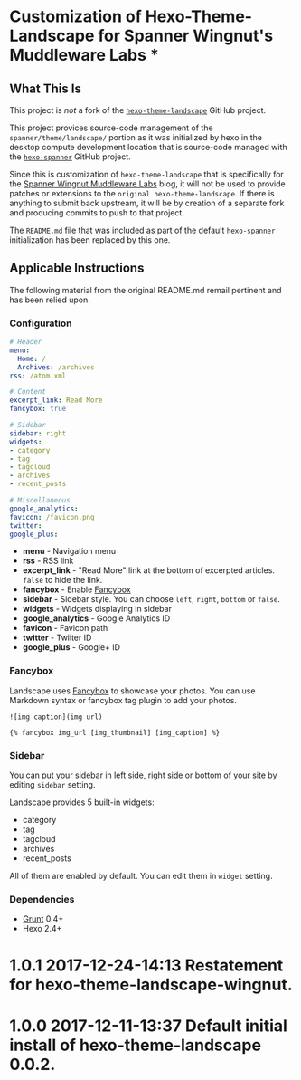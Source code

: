 # Customization of Hexo-Theme-Landscape for Spanner Wingnut's Muddleware Labs *

## What This Is ##

This project is *not* a fork of the [`hexo-theme-landscape`](https://github.com/hexojs/hexo-theme-landscape) GitHub project.

This project provices source-code management of the `spanner/theme/landscape/` portion as it was initialized by hexo in the desktop compute development location that is source-code managed with the [`hexo-spanner`](https://github.com/orcmid/hexo-spanner) GitHub project.

Since this is customization of `hexo-theme-landscape` that is specifically for the [Spanner Wingnut Muddleware Labs](http://orcmid.com/BlunderDome/wingnut) blog, it will not be used to provide patches or extensions to the `original hexo-theme-landscape`.  If there is anything to submit back upstream, it will be by creation of a separate fork and producing commits to push to that project.

The `README.md` file that was included as part of the default `hexo-spanner` initialization has been replaced by this one.

## Applicable Instructions ##

The following material from the original README.md remail pertinent and has been relied upon.


### Configuration ###

``` yml
# Header
menu:
  Home: /
  Archives: /archives
rss: /atom.xml

# Content
excerpt_link: Read More
fancybox: true

# Sidebar
sidebar: right
widgets:
- category
- tag
- tagcloud
- archives
- recent_posts

# Miscellaneous
google_analytics:
favicon: /favicon.png
twitter:
google_plus:
```

- **menu** - Navigation menu
- **rss** - RSS link
- **excerpt_link** - "Read More" link at the bottom of excerpted articles. `false` to hide the link.
- **fancybox** - Enable [Fancybox]
- **sidebar** - Sidebar style. You can choose `left`, `right`, `bottom` or `false`.
- **widgets** - Widgets displaying in sidebar
- **google_analytics** - Google Analytics ID
- **favicon** - Favicon path
- **twitter** - Twiiter ID
- **google_plus** - Google+ ID


### Fancybox ###

Landscape uses [Fancybox] to showcase your photos. You can use Markdown syntax or fancybox tag plugin to add your photos.

```
![img caption](img url)

{% fancybox img_url [img_thumbnail] [img_caption] %}
```

### Sidebar ###

You can put your sidebar in left side, right side or bottom of your site by editing `sidebar` setting.

Landscape provides 5 built-in widgets:

- category
- tag
- tagcloud
- archives
- recent_posts

All of them are enabled by default. You can edit them in `widget` setting.


### Dependencies ###

- [Grunt] 0.4+
- Hexo 2.4+

[Hexo]: https://hexo.io/
[Fancybox]: http://fancyapps.com/fancybox/
[Font Awesome]: http://fontawesome.io/
[Grunt]: http://gruntjs.com/
[hexo-generate-feed]: https://github.com/hexojs/hexo-generator-feed

# 1.0.1 2017-12-24-14:13 Restatement for hexo-theme-landscape-wingnut.
# 1.0.0 2017-12-11-13:37 Default initial install of hexo-theme-landscape 0.0.2.
